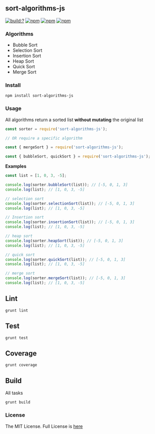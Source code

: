## sort-algorithms-js
[![build:?](https://travis-ci.org/eyas-ranjous/sort-algorithms-js.svg?branch=master)](https://travis-ci.org/eyas-ranjous/sort-algorithms-js) [![npm](https://img.shields.io/npm/dm/sort-algorithms-js.svg)](https://www.npmjs.com/package/sort-algorithms-js) [![npm](https://img.shields.io/npm/v/sort-algorithms-js.svg)](https://www.npmjs.com/package/sort-algorithms-js) [![npm](https://img.shields.io/badge/node-%3E=%206.0-blue.svg)](https://www.npmjs.com/package/sort-algorithms-js) 

### Algorithms
- Bubble Sort
- Selection Sort
- Insertion Sort
- Heap Sort
- Quick Sort
- Merge Sort

### Install
```
npm install sort-algorithms-js
```

### Usage
All algorithms return a sorted list **without mutating** the original list
```js
const sorter = require('sort-algorithms-js');

// OR require a specific algorithm

const { mergeSort } = require('sort-algorithms-js');

const { bubbleSort, quickSort } = require('sort-algorithms-js');
```

**Examples**

```js
const list = [1, 0, 3, -5];

console.log(sorter.bubbleSort(list)); // [-5, 0, 1, 3]
console.log(list); // [1, 0, 3, -5]

// selection sort
console.log(sorter.selectionSort(list)); // [-5, 0, 1, 3]
console.log(list); // [1, 0, 3, -5]

// Insertion sort
console.log(sorter.insertionSort(list)); // [-5, 0, 1, 3]
console.log(list); // [1, 0, 3, -5]

// heap sort
console.log(sorter.heapSort(list)); // [-5, 0, 1, 3]
console.log(list); // [1, 0, 3, -5]

// quick sort
console.log(sorter.quickSort(list)); // [-5, 0, 1, 3]
console.log(list); // [1, 0, 3, -5]

// merge sort
console.log(sorter.mergeSort(list)); // [-5, 0, 1, 3]
console.log(list); // [1, 0, 3, -5]
```

## Lint
```
grunt lint
```

## Test
```
grunt test
```

## Coverage
```
grunt coverage
```

## Build
All tasks
```
grunt build
```

### License
The MIT License. Full License is [here](https://github.com/eyas-ranjous/sort-algorithms-js/blob/master/LICENSE)